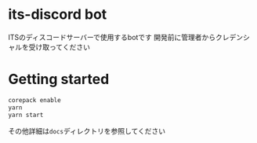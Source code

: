 # its-discord bot

ITSのディスコードサーバーで使用するbotです
開発前に管理者からクレデンシャルを受け取ってください

# Getting started

```bash
corepack enable
yarn
yarn start
```

その他詳細は`docs`ディレクトリを参照してください
